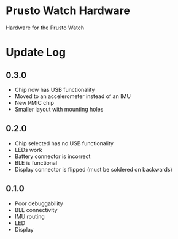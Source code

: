 # Prusto Watch Hardware
Hardware for the Prusto Watch

# Update Log

## 0.3.0
- Chip now has USB functionality
- Moved to an accelerometer instead of an IMU
- New PMIC chip
- Smaller layout with mounting holes

## 0.2.0
- Chip selected has no USB functionality
- LEDs work
- Battery connector is incorrect
- BLE is functional
- Display connector is flipped (must be soldered on backwards)

## 0.1.0
- Poor debuggability
- BLE connectivity
- IMU routing
- LED
- Display
